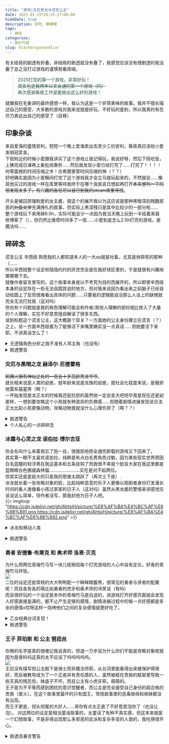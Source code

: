 ```yaml
---
title: "游戏|灾厄黑龙与谎言公主"
date: 2025-01-25T20:25:17+08:00
hideDate: true
description: 好吃，嚼嚼嚼
tags:
  - 游戏
categories:
  - 游乐气球
slug: blackdragonandliar
---
```

<style>
  blockquote {
    color: #2a4f43; /* 设置字体颜色 */
  }
</style>

有关结局的剧透有折叠，非结局的剧透就没有叠了，我感觉应该没有很剧透的我没叠了总之没打过游戏的谨慎观看库啵。

>2025打完的第一个游戏，非常好玩！<br>
~~其实也是我两年以来全通的第一个游戏（吗）~~<br>
再次感谢莓夜工作室能做出这么好的游戏！

就像我在毛象讲的最终感想一样，我认为这是一个非常美味的故事。我并不擅长描述自己的感受，大多数的游戏对我来说就是好玩、不好玩的差别，所以我真的有在尽力表达出自己的感受了（目移）

## 印象杂谈
来自爱海的盛情安利，短短一个晚上爱海卖出去至少三份安利，莓夜真应该给小爱发销冠奖金。<br>
下班附近的时候小爱跟我讲买了这个游戏让我记得玩，我说好呀，然后下班吃饭，上狒完成日课再上象批阅奏折……然后就发现小爱已经打完了……打完了！！！！何等震撼的时间压缩之术！古希腊掌管时间压缩的神（？？）<br>
好吧确实是因为小爱瞬间打完了这个游戏我才会立马就玩起来的，不然就会……像其他买过的游戏一样在库里等待我终于在哪个良辰吉日想起再打开~~本来想列一下的但发现太多了，有兴趣的各位可以自行到我的steam库里寻找~~。<br>

开头是被囚禁强制爱的女主酱，按这个的展开我以为这应该是那种黑暗深刻残酷邪恶的~~刘备文学~~充满挣扎的故事，但实际上黑深残只是其中比较少的一部分啦……<br>
整个游戏玩下来用掉6.5h，实际可能会少一点因为我当天晚上玩到一半挂着来装修博客了（），但仍然比推荐时间多了一倍……小爱到底怎么2.5h打完的游戏，是魔法吗……<br>

## 碎碎念
谎言公主 辛西娅
熟悉我的人都知道本人的一大xp就是社畜，尤其是快猝死的那种（……<br>
所以辛西娅整个设定和隐隐约约的厌世完全是在我好球区里的，于是就很有兴趣地嚼嚼嚼下去。<br>
就像作者留言里写的，这个故事本身是以不考究为目的而展开的，所以即使辛西娅本身的设定存在一些无法自圆其说的地方，但对我来说因为看出来之前脑子已经自动给圆上了反而很难看出具体的问题……只要我的逻辑能自洽那么人设上的缺憾就完全无法打扰我（这对吗）<br>
但也有个问题就是我的角色理解可能会和作者/其他人理解的部份相比掺入了大量的个人理解，实在不好意思擅自解读了很多东西。<br>
说到标题这个谎言公主，这大概是个双关？一方面她的公主身份建立在谎言（？）之上，另一方面辛西娅酱为了能够活下来嘴里确实没一点真话……但她要活下来耶，不讲真话怎么了！<br>
<details><summary>无逻辑角色分析之我不准有人骂主角（也没有）</summary>从整个剧情出发，辛西娅有一种来都来了既然没法改变命运那干脆想办法让自己过得好点再顺便挣扎一下万一成功了呢的心态，但同时，作为一个二十来岁的成人重新从婴儿时期长大是一件非常痛苦的事情，小孩的身体多少会对成人的精神产生影响，何况她需要表现出与年龄相符的人设，需要“合群”。这样过了十多年，原本成年人的灵魂和本地土著的经历融合在一起，让辛西娅变成了故事里的那个辛西娅。<br>
总之就是虽然有人觉得人设不合理但我觉得从我自己的逻辑出发这些都是能解释得通的东西，可能经不起推敲但作者的描写绝不至于让辛西娅被评价为傲慢……一个人成型的三观没有那么容易改变的，而且走这个世界她过得并不算好，那么将生活与过去反复对比咀嚼也是能够理解的吧？更渴望平等的文明的社会又不是什么错误的想法。<br>
作者对于辛西娅恶劣心境的状态描写得挺，真实的？所以有时候我在想可能各位攻略对象对辛西娅可能是爱，但辛西娅可能，没那么粗的箭头……淡淡的就那么凑合过也行的心态，忙着活命呢哪那么多心情谈恋爱.jpg<br>
总之就是我觉得辛西娅的角色塑造是瑕不掩瑜的，作者尽了自己的心力去写她，绝不应该因此被骂……至少不要用国乙/国内小说部份读者辱骂作者的方式，明明可以正常表达的，为什么非要那样说呢。<br>
</details>
<details><summary>剧透警告</summary>
总觉得吃辛西娅女王结局吃到了几丝微妙的绘本《美人》的相似感，就是，非常规的童话，很可爱，看了会让人微笑的故事？也推荐大家去看《美人》啦，我挺喜欢的绘本x<br>
感觉除开黑龙be结局外所有的结局都带有一定开放性——虽然故事结束了，但主角的冒险还将继续，并将一直继续。喜欢这个。<br>
我挺喜欢剧情各结局的写法的，尤其是黑龙线的黑龙不死辛西娅就没有自由的设定，好喜欢，在剧情设定下没有出现he真是太好了，说真的不知道咋才能he，也没法像晚钟那样私奔，这个故事里可是真的有神和魔法的.jpg
</details>

### 灾厄与黑暗之龙 赫泽尔·尼德霍格
~~和狒火锅有神似之处的一百五十岁高龄黑龙爷爷~~。<br>
就长相来说是人类的幼崽，就年龄来说是龙族的幼崽，就社会化程度来说，是傲娇地雷系猫童男（啊？）<br>
一开始发现是龙正太的时候我还挺抗拒的虽然他一定会变大吧但毕竟是现在还是幼崽样，一想到要攻略这个小孩就有种诡异的负罪感……但随着剧情进展发现该合法正太比起小孩更像动物，攻略动物我就没什么心理负担了（啊？？）
<details>
<summary>剧透警告</summary>
泽瑞尔作为本作作品名担当（？）拥有……几个结局来着？不含大团圆的话有，四个？所有结局都和是否要杀死他有关，至于“爱”，在“活下来”的本能之下显得这样的微不足道。<br>
但俗话说得好，*年下来养条狗都有感情了，更何况是类人生物呢？感觉他对辛西娅是从对待任务物品逐渐到对待自己的所有物的进步？我不确定两位之间是否真的存在爱情，无论是在个人线还是大团圆结局都让我有种“这能算爱情吗”的撕烤。<br>
不过话又说回来，爱情只是人类生造的一个概念，对于动物来说，这或许会被拆分为更多的感受和行动，这或许也是黑龙酱非人部分的体现。
</details>
<details>
<summary>个人私心的一点碎碎念</summary>
感觉黑龙酱身上的人味还是大于龙味的，排除他是个龙的话，把他平移替换成没常识的人类也其实，不会有什么问题，但如果动物性太重的话这个故事就有点没的写了。作者把灾厄之龙设定成没什么情绪变化也不会被黑暗情绪影响的性格也确实是比较合理的，虽然对权柄的描述是负面的，但要掌握这样强大的力量确实需要一种目空一切的神性和理智，所以黑龙酱变态了还挺让人遗憾的。还是那句话，如果黑龙酱不变得“人”那这个故事就没的写了，他和辛西娅之间压根就只有辛西娅死掉这种结局。
</details>

### 冰霜与心灵之龙 诺伯拉·博尔吉亚
你全名叫什么来着我忘了抱一丝，很狼狈地把全通完卸载的游戏又下回来了。<br>
其实第一眼不太喜欢诺伯拉，纯粹是有点白毛男角色过敏，因为某些现实世界原因白毛蓝瞳的轻浮男在我这基本和五条挂钩了而我很不幸是个脸盲大家在我这里都是蓝眼睛白色挪威森林猫……………………实在是对不起两位。<br>
但其实还是差挺大的只是我的思维太跳跃了（再次土下座）.<br>
冰龙就长着一张攻略对象的脸，比起纯粹恶意的乐子人更像以观剧者身份打发漫长时间的看人类像看小孩过家家的日子人（这对吗）虽然从黑龙酱的警惕来讲感觉应该没这么简单，但作者没写，那我封他为日子人吧。<br>
{{< imgloop "https://cdn.jsdelivr.net/gh/AhtsiH/picture/%E8%AF%BA%E4%BC%AF%E6%8B%891.png,https://cdn.jsdelivr.net/gh/AhtsiH/picture/%E8%AF%BA%E4%BC%AF%E6%8B%892.png" >}}<br>
<details><summary>冰龙和移动人类</summary>发现其实和诺伯拉相关并没有截什么图，可能是这款的猫不太对我胃口。但走冰龙线、跳出窗台的CG实在是太哈尔的移动城堡了（褒义）<br>

![](https://cdn.jsdelivr.net/gh/AhtsiH/picture/Nobla3.png)<br>
从这个个场景以后冰龙酱就在我这是个90%的人类了，实在是太有人性了，外的部分只在几个选项差分有体现，仅仅普通变态的程度，没意思（没意思）。<br>给我感觉有点像晚钟尼古拉，笑眯眯的很讲礼貌的成年人吧，人。<br>主要谁能想到眯眯眼走纯爱路线啊！！！！！！！怎么还有初吻都在的轻浮男！！！！！</details>
<details><summary>剧透警告</summary>诺伯拉对辛西娅是穿越者这件事应该只差最后一层窗户纸了，但他无所谓？这样会更有趣所以选择不去探究的小秘密……太纯爱了走他的线不能亲他要给他讲故事，没见过这么纯爱的子供向恋爱故事，虽然讲的是魔改版一千零一夜吧（）一千零一夜放在这里也挺有意思的，原故事的背景和这里的背景非常没有遮掩地合在了一起，作者10000%是故意的。</details>


### 勇者 安德鲁·布莱克 和 奥术师 洛恩·贝克
为什么把两位青梅竹马写一块儿呢相信每个打完游戏的人心中自有定论，好香的青梅竹马拌饭。<br>
![](https://cdn.jsdelivr.net/gh/AhtsiH/picture/andrewandloan.png)<br>
二位的设定还挺常规的大大咧咧配一个眯眯眼腹黑，很常见的勇者与贤者的配置呢！而且各有各的萌比如勇者的虎牙和奥术师的冷笑话（有吗）<br>
而且很好玩的一个设定是本作的青梅竹马是白送的，进游戏打开好感页面就会发现人好感直接是满的，都不止产生足够的感情，剧情进展过程中的每一点好感都是多余的感情x哎呀这样一烧烤他们之间的复杂感情就更好吃了。<br>

<details><summary>乙女经典台词复现！</summary>这段实在是太乐了以至于不放这个感觉本篇博客就不会完整<br>{{< imgloop "https://cdn.jsdelivr.net/gh/AhtsiH/picture/2850190_20250125173514_1.png,https://cdn.jsdelivr.net/gh/AhtsiH/picture/2850190_20250125173534_1.png" >}}<br>
</details>
<details><summary>剧透警告</summary>两位的结局只有三人行一条路可以走，这是非常大胆而且令人惊讶的设计，敢在现在国产乙游的风气（风气）下写非1v1结局真的很勇敢（然后也真的被骂了，人坏）但仔细思考其实这真的是最合理的结果！冰龙说一碗水不端平的话很容易就会分崩离析，于是大家幸福地成为了一家人……说起来这好像也是冰龙线的结局之一，这么一想如果两位能活下来，那辛西娅的未来中他们从来不会缺席，于是就，大家都是来加入这个家的.jpg<br>
说实在的打完之后我真的觉得你们仨在一块好好的比什么都重要。</details>

### 王子 菲珀斯 和 公主 琶菈丝
你俩的名字是真的很难记我说真的，但退一万步说为什么你们不能是攻略对象呢就因为是骨科吗这真的太不应该了呜呜呜呜呜。<br>
![](https://cdn.jsdelivr.net/gh/AhtsiH/picture/2850190_20250127010110_1.png)<br>
王后没有描写但公主殿下是骑士而非魔法师耶，从台词里能看得出来被保护得很好，而且被教导成为了一个正直并有责任感的人，虽然被框在贵族的框架里导致一些天真的残忍但，妹底子不坏。而且公主有小虎牙耶，萌萌的。<br>
王子是为不平等而感到困扰的意识觉醒者，而公主是完全接受自己身份的超合格的贵族（褒义）。在这个故事里最坏的只有国王，常规故事里的恶毒继母和继妹都没有出现。<br>
而王子更是，彻头彻尾的大好人……哥你有点太正直了不好意思泡你了（也没让泡）。
对这两位的设定是相当童话故事的，太童话了有种不真实感，但这本来就是一个幻想故事，不是非得出现那么多邪恶的反派和复杂多变的人类的，我吃得很开心。
</details>
<details><summary>剧透及暴言警告</summary>
宣誓当骑士那里香死我了，太好吃了那种情感的转变和行动的果决，天啊太好吃了不能攻略哥真是最大的遗憾……哥也有自己的私心因为感觉他老早就不想干了，哥在皇宫里没有归属感，但平民也不会接受他，哥是一个悬浮在空中的人。如果辛西娅不让他回王城他就算没死那也不会回去了，虽然我觉得多半是毫无求生欲的死了就是了。<br>
没能吃上骨科是我最大的遗憾真的，而且王子和辛西娅很能套那个遗传性吸引比如他俩第一次见面王子就一见钟情结果最后发现是亲妹，辗转难眠最后发现宣誓效忠成为利剑是最接近告白的举动，太好吃了我的天呐，嚼嚼嚼。<br>
希望女王线妹能和辛西娅成为，伙伴或者同事（？）妹感觉也大有可为的。<br>

### 骑士 席亚
嚎为什么不能百合嚎最大声的一次，特别特别喜欢席亚这种狼孩的设定，立绘也很戳我，，，，，各种表现都很狗狗，隔着屏幕都能感受到的毛绒绒冲击…………欢这种小……呃大狼崽子，要是能百合就好了我真的很喜欢席亚，但也是篇幅所限席亚和辛西娅没有很多的接触，我觉得可能的感情发展或许是在女王线后日谈，辛西娅给她册封的时候实在是太好味了我回味到现在，这怎么不是一种骑士姬呢，好想吃。
<details><summary>剧透警告</summary>
{{< imgloop "https://cdn.jsdelivr.net/gh/AhtsiH/picture/2850190_20250126205035_1.png,https://cdn.jsdelivr.net/gh/AhtsiH/picture/2850190_20250126205239_1.png" >}}</details>

## 最后

其实对游戏的差评颇有微词，但秉着一千个人有一万个哈姆雷特这样的理由劝自己放下了。<br>
本来还想写个剧情杂谈的但发现其实在人物杂谈里已经叨叨完了，那就不写了吧就这样，杂食吃得最高兴的一集，希望能吃到续作和新作！<br>


{{<card>}}
你听见了广播里传来的声音：***本工厂采用保密制度，请不要把文章链接外的任何东西带离工厂范围。***
{{</card>}}
